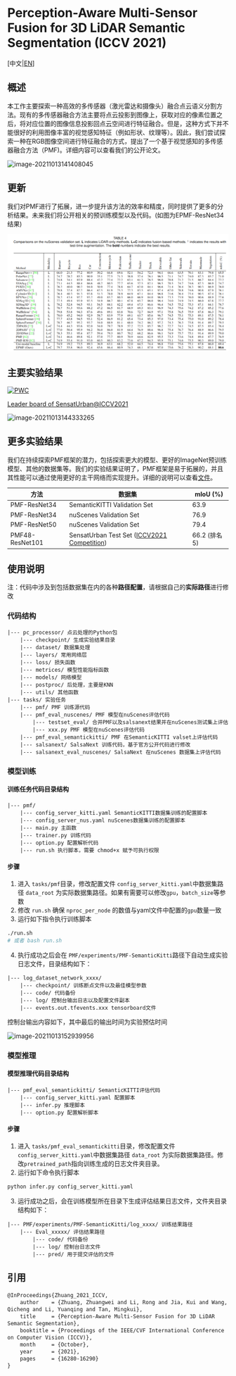 # Perception-Aware Multi-Sensor Fusion for 3D LiDAR Semantic Segmentation (ICCV 2021)

[中文|[EN](./README_en.md)]

## 概述

本工作主要探索一种高效的多传感器（激光雷达和摄像头）融合点云语义分割方法。现有的多传感器融合方法主要将点云投影到图像上，获取对应的像素位置之后，将对应位置的图像信息投影回点云空间进行特征融合。但是，这种方式下并不能很好的利用图像丰富的视觉感知特征（例如形状、纹理等）。因此，我们尝试探索一种在RGB图像空间进行特征融合的方式，提出了一个基于视觉感知的多传感器融合方法（PMF)。详细内容可以查看我们的公开论文。

![image-20211013141408045](assets/image-20211013141408045.png)

## 更新

我们对PMF进行了拓展，进一步提升该方法的效率和精度，同时提供了更多的分析结果。未来我们将公开相关的预训练模型以及代码。(如图为EPMF-ResNet34结果)

![image-20240218162734227](./assets/image-20240218162734227.png)



## 主要实验结果

[![PWC](https://img.shields.io/endpoint.svg?url=https://paperswithcode.com/badge/perception-aware-multi-sensor-fusion-for-3d/lidar-semantic-segmentation-on-nuscenes)](https://paperswithcode.com/sota/lidar-semantic-segmentation-on-nuscenes?p=perception-aware-multi-sensor-fusion-for-3d)

[Leader board of SensatUrban@ICCV2021](https://competitions.codalab.org/competitions/31519#results)

![image-20211013144333265](assets/image-20211013144333265.png)

## 更多实验结果

我们在持续探索PMF框架的潜力，包括探索更大的模型、更好的ImageNet预训练模型、其他的数据集等。我们的实验结果证明了，PMF框架是易于拓展的，并且其性能可以通过使用更好的主干网络而实现提升。详细的说明可以查看[文件](./more_experiment_config.md)。

| 方法            | 数据集                                                       | mIoU (%)      |
| --------------- | ------------------------------------------------------------ | ------------- |
| PMF-ResNet34    | SemanticKITTI Validation Set                                 | 63.9          |
| PMF-ResNet34    | nuScenes Validation Set                                      | 76.9          |
| PMF-ResNet50    | nuScenes Validation Set                                      | 79.4          |
| PMF48-ResNet101 | SensatUrban Test Set ([ICCV2021 Competition](https://competitions.codalab.org/competitions/31519#results)) | 66.2 (排名 5) |



## 使用说明

注：代码中涉及到包括数据集在内的各种**路径配置**，请根据自己的**实际路径**进行修改

### 代码结构

```
|--- pc_processor/ 点云处理的Python包
	|--- checkpoint/ 生成实验结果目录
	|--- dataset/ 数据集处理
	|--- layers/ 常用网络层
	|--- loss/ 损失函数
	|--- metrices/ 模型性能指标函数
	|--- models/ 网络模型
	|--- postproc/ 后处理，主要是KNN
	|--- utils/ 其他函数
|--- tasks/ 实验任务
	|--- pmf/ PMF 训练源代码
	|--- pmf_eval_nuscenes/ PMF 模型在nuScenes评估代码
		|--- testset_eval/ 合并PMF以及salsanext结果并在nuScenes测试集上评估
		|--- xxx.py PMF 模型在nuScenes评估代码
	|--- pmf_eval_semantickitti/ PMF 在SemanticKITTI valset上评估代码
	|--- salsanext/ SalsaNext 训练代码，基于官方公开代码进行修改
	|--- salsanext_eval_nuscenes/ SalsaNext 在nuScenes 数据集上评估代码
```



### 模型训练

#### 训练任务代码目录结构

```
|--- pmf/
	|--- config_server_kitti.yaml SemanticKITTI数据集训练的配置脚本
	|--- config_server_nus.yaml nuScenes数据集训练的配置脚本
	|--- main.py 主函数
	|--- trainer.py 训练代码
	|--- option.py 配置解析代码
	|--- run.sh 执行脚本，需要 chmod+x 赋予可执行权限
```

#### 步骤

1. 进入 `tasks/pmf`目录，修改配置文件 `config_server_kitti.yaml`中数据集路径 `data_root` 为实际数据集路径。如果有需要可以修改`gpu`，`batch_size`等参数
2. 修改 `run.sh` 确保 `nproc_per_node` 的数值与yaml文件中配置的`gpu`数量一致
3. 运行如下指令执行训练脚本

```bash
./run.sh
# 或者 bash run.sh
```

4. 执行成功之后会在 `PMF/experiments/PMF-SemanticKitti`路径下自动生成实验日志文件，目录结构如下：

```
|--- log_dataset_network_xxxx/
	|--- checkpoint/ 训练断点文件以及最佳模型参数
	|--- code/ 代码备份
	|--- log/ 控制台输出日志以及配置文件副本
	|--- events.out.tfevents.xxx tensorboard文件
```

控制台输出内容如下，其中最后的输出时间为实验预估时间

![image-20211013152939956](assets/image-20211013152939956.png)

### 模型推理

#### 模型推理代码目录结构

```
|--- pmf_eval_semantickitti/ SemanticKITTI评估代码
	|--- config_server_kitti.yaml 配置脚本
	|--- infer.py 推理脚本
	|--- option.py 配置解析脚本
```

#### 步骤

1. 进入 `tasks/pmf_eval_semantickitti`目录，修改配置文件 `config_server_kitti.yaml`中数据集路径 `data_root` 为实际数据集路径。修改`pretrained_path`指向训练生成的日志文件夹目录。
2. 运行如下命令执行脚本

```bash
python infer.py config_server_kitti.yaml
```

3. 运行成功之后，会在训练模型所在目录下生成评估结果日志文件，文件夹目录结构如下：

```
|--- PMF/experiments/PMF-SemanticKitti/log_xxxx/ 训练结果路径
	|--- Eval_xxxxx/ 评估结果路径
		|--- code/ 代码备份
		|--- log/ 控制台日志文件
		|--- pred/ 用于提交评估的文件
```

## 引用

```
@InProceedings{Zhuang_2021_ICCV,
    author    = {Zhuang, Zhuangwei and Li, Rong and Jia, Kui and Wang, Qicheng and Li, Yuanqing and Tan, Mingkui},
    title     = {Perception-Aware Multi-Sensor Fusion for 3D LiDAR Semantic Segmentation},
    booktitle = {Proceedings of the IEEE/CVF International Conference on Computer Vision (ICCV)},
    month     = {October},
    year      = {2021},
    pages     = {16280-16290}
}
```





